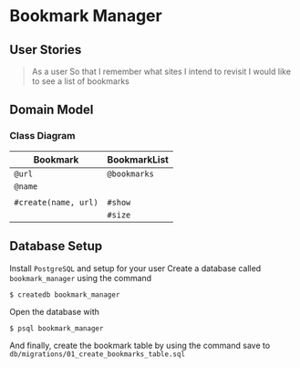 # Bookmark Manager

## User Stories

> As a user
> So that I remember what sites I intend to revisit
> I would like to see a list of bookmarks

## Domain Model

### Class Diagram

| Bookmark | BookmarkList |
| --- | --- |
| `@url` | `@bookmarks` |
| `@name` | |
|  |  | 
| `#create(name, url)` | `#show` | 
|   | `#size` | 

## Database Setup

Install `PostgreSQL` and setup for your user
Create a database called `bookmark_manager` using the command

```
$ createdb bookmark_manager
```

Open the database with

```
$ psql bookmark_manager
```

And finally, create the bookmark table by using the command save to `db/migrations/01_create_bookmarks_table.sql`
